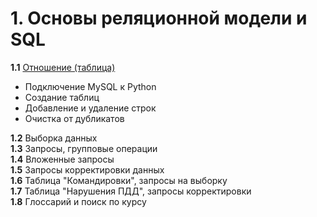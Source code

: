 #  1. Основы реляционной модели и SQL

**1.1** [Отношение (таблица)][1_1]  
  - Подключение MySQL к Python  
  - Создание таблиц  
  - Добавление и удаление строк  
  - Очистка от дубликатов  
	
**1.2** Выборка данных  
**1.3** Запросы, групповые операции  
**1.4** Вложенные запросы  
**1.5** Запросы корректировки данных  
**1.6** Таблица "Командировки", запросы на выборку  
**1.7** Таблица "Нарушения ПДД", запросы корректировки  
**1.8** Глоссарий и поиск по курсу  


[1_1]: https://nbviewer.org/github/mksmpc/SQL_Interactive/blob/main/1.1%20Create%20Table.ipynb